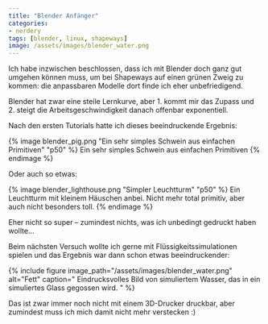 ```yaml
---
title: "Blender Anfänger"
categories:
- nerdery
tags: [blender, linux, shapeways]
image: /assets/images/blender_water.png
---
```


Ich habe inzwischen beschlossen, dass ich mit Blender doch ganz gut umgehen können muss, um bei Shapeways auf einen grünen Zweig zu kommen: die anpassbaren Modelle dort finde ich eher unbefriedigend.

Blender hat zwar eine steile Lernkurve, aber 1. kommt mir das Zupass und 2. steigt die Arbeitsgeschwindigkeit danach offenbar exponentiell.

Nach den ersten Tutorials hatte ich dieses beeindruckende Ergebnis:

{% image blender_pig.png "Ein sehr simples Schwein aus einfachen Primitiven" "p50" %}
Ein sehr simples Schwein aus einfachen Primitiven
{% endimage %}

Oder auch so etwas:

{% image blender_lighthouse.png "Simpler Leuchtturm" "p50" %}
Ein Leuchtturm mit kleinem Häuschen anbei. Nicht mehr total primitiv, aber auch nicht besonders toll.
{% endimage %}

Eher nicht so super – zumindest nichts, was ich unbedingt gedruckt haben wollte...


Beim nächsten Versuch wollte ich gerne mit Flüssigkeitssimulationen spielen und das Ergebnis war dann schon etwas beeindruckender:

{% include figure image_path="/assets/images/blender_water.png" alt="Fett" caption="
Eindrucksvolles Bild von simuliertem Wasser, das in ein simuliertes Glass gegossen wird.
" %}

Das ist zwar immer noch nicht mit einem 3D-Drucker druckbar, aber zumindest muss ich mich damit nicht mehr verstecken :)